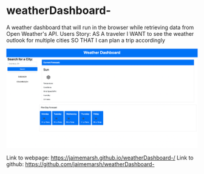 # weatherDashboard-
A weather dashboard that will run in the browser while retrieving data from Open Weather's API. 
Users Story: 
AS A traveler
I WANT to see the weather outlook for multiple cities
SO THAT I can plan a trip accordingly

<img src="assets/weatherdashboard.png">

Link to webpage: https://jaimemarsh.github.io/weatherDashboard-/
Link to github: https://github.com/jaimemarsh/weatherDashboard-